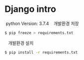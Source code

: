 # Django intro 
​
python Version: 3.7.4
​
​
​
개발환경 저장
​
```bash
$ pip freeze > requirements.txt
```
​
​
​
개발환경 설치
​
```bash
$ pip install -r requirements.txt
```